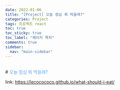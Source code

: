 ```yaml
---
date: 2022-01-06
title: "[Project] 오늘 점심 뭐 먹을래?"
categories: Project
tags: 프로젝트 react
toc: true
toc_sticky: true
toc_label: "페이지 목차"
comments: true
sidebar:
  nav: "main-sidebar"
---
```


<br/>
# <span style="color:#58ACFA">오늘 점심 뭐 먹을래?</span>

link: <https://lecocococo.github.io/what-should-i-eat/>
